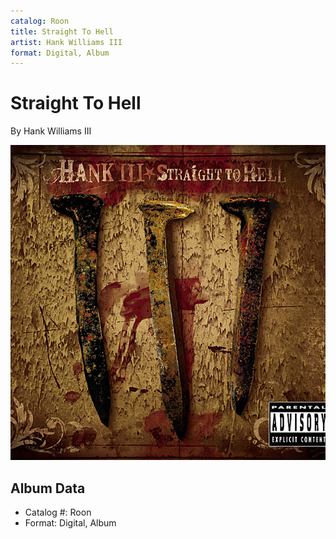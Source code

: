 ```yaml
---
catalog: Roon
title: Straight To Hell
artist: Hank Williams III
format: Digital, Album
---
```


# Straight To Hell

By Hank Williams III

![](../../assets/albumcovers/Hank_Williams_III-Straight_To_Hell.png)

## Album Data

- Catalog #: Roon
- Format: Digital, Album

